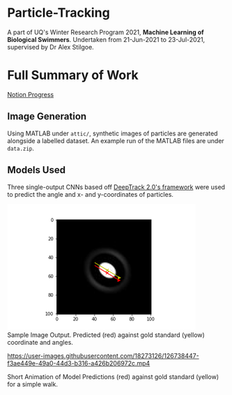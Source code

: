 # Particle-Tracking
A part of UQ's Winter Research Program 2021, __Machine Learning of Biological Swimmers__.
Undertaken from 21-Jun-2021 to 23-Jul-2021, supervised by Dr Alex Stilgoe.

# Full Summary of Work
[Notion Progress](https://courtneyzhan.notion.site/Winter-Research-Program-Update-c8dee9e6c5d94b8d9a0744a3be407cd2)

## Image Generation
Using MATLAB under `attic/`, synthetic images of particles are generated alongside a labelled dataset. An example run of the MATLAB files are under `data.zip`. 

## Models Used
Three single-output CNNs based off [DeepTrack 2.0's framework](https://github.com/softmatterlab/DeepTrack-2.0) were used to predict the angle and x- and y-coordinates of particles.  

![Sample Image Output. Predicted (red) against gold standard (yellow) coordinate and angles](https://raw.githubusercontent.com/courtneyzhan/particle-tracking/main/images/file043.png)  
Sample Image Output. Predicted (red) against gold standard (yellow) coordinate and angles. 

https://user-images.githubusercontent.com/18273126/126738447-f3ae449e-49a0-44d3-b316-a426b206972c.mp4

Short Animation of Model Predictions (red) against gold standard (yellow) for a simple walk.  
